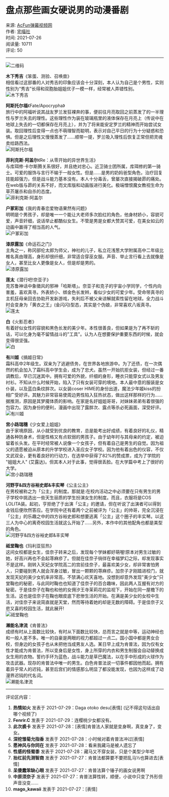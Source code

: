 # 盘点那些画女硬说男的动漫番剧

来源: [AcFun弹幕视频网](https://www.acfun.cn)  
作者: [宅喵社](https://www.acfun.cn/u/55807658.aspx)  
时间: 2021-07-26  
阅读量: 10711  
评论: 50  

---

![二维码](https://ksurl.cn/createqrcode?content=https%3A%2F%2Fwww.acfun.cn%2Fa%2Fac30401482%3Ffrom%3Dvideo&contentType=URL&toShortUrl=false&width=98&height=98)

**木下秀吉**《笨蛋、测验、召唤兽》  
相信看过这部番的人对秀吉的印象应该会十分深刻，本人认为自己是个男性，实则性别为“秀吉”长得和双胞胎姐姐优子一模一样，经常被人弄错性别。  
![木下秀吉](https://imgs.aixifan.com/content/2021_7_26/1.6273112534076486E9.jpeg)

**阿斯托尔福**《Fate/Apocrypha》  
旅行中的阿福听说其战友罗兰发狂裸奔的事，便前往月亮取回之前蒸发了的一半理性与罗兰失去的理性。这些理性作为装在玻璃瓶里的液体保存在月亮上（传说中在地球上失去的一切都保存在月亮上），并为了将来能安定罗兰的精神而开始尝试女装。取回理性后变得一点也不萌理智而聪明，表示对自己平日的行为十分疑惑和恐惧。但是之后理性又慢慢蒸发了……顺带一提，罗兰吸入理性后恢复正常但把灵魂卖给路西法。  
![阿斯托尔福](https://imgs.aixifan.com/content/2021_7_26/1.6273112813581498E9.jpeg)

**菲利克斯·阿盖尔**《Re：从零开始的异世界生活》  
与库珥修·卡尔斯腾关系很好，并且绝对忠心。近卫骑士团所属，库珥修的第一骑士。可爱的服饰与言行不输于一般女性。但是……是男的奶妈爸型角色，治疗回复技能超强力，但是战斗能力基本没有。本人十分毒舌，曾屡次直接揭破昴的痛处。在web版与昴的关系不好，而文库版和动画版进行美化。极端憎恨魔女教视生命为草芥屠杀和自杀的态度。  
![菲利克斯·阿盖尔](https://imgs.aixifan.com/content/2021_7_26/1.6273113121268048E9.jpeg)

**户冢彩加**《我的青春恋爱物语果然有问题》  
明明是个男孩子，却是唯一一个能让大老师多次脸红的角色，他身材娇小，容貌可爱，声音奸细，说话举止都酷似女生。不管是男是女都大赞其可爱，在美女如云的动画中赢得了相当高的人气。  
![户冢彩加](https://imgs.aixifan.com/content/2021_7_26/1.6273113417985888E9.jpeg)

**漆原露加**《命运石之门》  
主角之一，称冈部伦太郎为师父，神社的儿子，私立花浅葱大学附属高中二年级比椎名真由理高，身形却很纤细，非常适合穿巫女服。声音、举止言行看上去就像是女人，甚至比女人更像是女人，但是却是男的。  
![漆原露加](https://imgs.aixifan.com/content/2021_7_26/1.6273113687456777E9.jpeg)

**莲太**《潜行吧!奈亚子》  
克苏鲁神话中象徵风的邪神「哈斯塔」。奈亚子和克子的宇宙小学同学，个性内向害羞，喜欢真寻。外表娇小、绑金色长发辫，看似少女的可爱少年。受命带真寻的主机狂母亲回去协助开发新游戏，失利后不被父亲谅解就索性留在地球。全力战斗时会变身为「黄衣之王」(金闪闪)型态，其实是个伪娘，非常喜欢八坂真寻。  
![莲太](https://imgs.aixifan.com/content/2021_7_26/1.627311430155502E9.jpeg)

**白**《火影忍者》  
有着好似女性的容貌和黑色长发的美少年。本性很善良，但如果是为了再不斩的话，可以化身为毫不留情战斗的"工具"。认为人在想要保护重要东西的时候，就会变得很坚强。  
![白](https://imgs.aixifan.com/content/2021_7_26/1.6273114696613002E9.jpeg)

**有川姬**《搞姬日常》  
霜科高中2年级生。双亲为了逃避债务，在世界各地旅游中。为了还债，在一次偶然的机会加入了霜科高中学生会，成为了忠犬。虽然一开始抗拒女装，但经过一番调教后，早已沉迷其中。拥有可爱的外貌，纤细的身形，睡衣只能穿女式以及男友衬衫。不知从什么时候开始，陷入了只有女装可穿的境地。本人最中意的服装是女仆装，以及蓝白条纹胖次。以女装coser HIME的身份出道，魔法少年姬kiss的扮相广受好评。其魅力非常容易使周边男性陷入狂热状态，做出这样那样的行为……据推测，原因是其梦魇体质的影响。在家是名好姐姐哥哥，对妹妹弟弟有着很强的包容力。因为身份的便利，漫画中出现了露胖次、露点等杀必死画面，深受好评。  
![有川姬](https://imgs.aixifan.com/content/2021_7_26/1.6273115141976101E9.jpeg)

**宫小路瑞穗**《少女爱上姐姐》  
由于家境原因，从小就受到优良的教育，总是能考出好成绩，有着良好的礼仪，精通各种防身术，但是性格又有点软弱的男孩子。由于幼年时与其母亲的约定，被迫留着长头发。在平时经常被人说像一个女孩子，但有着自己是男生的自觉。因为祖父的遗愿被迫从原本的升学学校进入圣应女子学校。因为他有着出色的仪容，不仅文武双全，更有着良好的行动力，在选举中获得了82%的赞成票，成为了学院的 "姐姐大人" (艾露达)。但其本人对于此事，觉得很丢脸。在大学篇中考上了很好的大学。  
![宫小路瑞穗](https://imgs.aixifan.com/content/2021_7_26/1.6273115406164734E9.jpeg)

**河野亨&四方谷裕史郎&丰实琴**《公主公主》  
在男校被称之为「公主」的制度。那就是:在校内活动之中必须要在只有男生的男子学校中挑选出一些天生丽质的学生扮演女生的制度。而且，衣服将是COS LOLITA装。起初，亨拒绝了于出演「公主」的邀请，但在听说了出演者可以得到金钱后便欣然答应。在学院中还有着两个之前被评为「公主」的帅哥，完全沉浸在「公主」的乐趣之中的四方谷裕史郎和想要逃离「公主」这个圈子的丰实琴。以这三人为中心的离奇校园生活就这么开始了……另外，本作中的其他配角也都是美型的角色。  
![河野亨&四方谷裕史郎&丰实琴](https://imgs.aixifan.com/content/2021_7_26/1.6273115624458213E9.jpeg)

**祗堂鞠也**《玛利亚狂热》  
这间女校都是女生，佳奈子转来之后，发现每个学妹都好萌喔!原本对男生过敏的她，好高兴再也不会起荨麻疹了。但就在佳奈子徜徉在幸福梦幻之际，却发现事实不是这样。刚转入天妃女学院高二的宫前佳奈子，最喜欢美少女，却非常害怕男人，只要碰到男人就会浑身过敏，冒出一颗颗的荨麻疹。加奈子才刚踏进校门，就发现天妃的美少女机率非常高，不禁满心欢天喜地。没想到却意外发现"美少女"只堂鞠也的秘密，与此同时鞠也也知道了佳奈子的百合趣味，因此两人互握有对方的秘密。于是佳奈子在鞠也和他的女佣汐王寺茉莉花的监视下，开始在同一屋檐下的生活。这也是佳奈子在鞠也眼皮底下悲惨生活的开始。在满是美少女的女校中生活，对佳奈子来说简直就是天堂，然而等待着她的却是无数的障碍。于是佳奈子又悲又喜的校园生活，就此展开!  
![祗堂鞠也](https://imgs.aixifan.com/content/2021_7_26/1.6273115842661097E9.jpeg)

**濑能名津流**《肯普法》  
成绩有时从上面数比较快，有时从下面数比较快，总而言之就是中等，运动神经也和一般人差不多。唯一的自豪是两眼的视力都超过一点二。国小国中都是男女合校，但身边的女孩子也从未把他当成男友人选。某日早上成为肯普法，因为仅有女性才能成为肯普法，所以变身后是女性，身上所穿的内衣和男生制服会自动替换成女生用的衣物。誓约手环为蓝色，战斗能力是草巴魔法，以在手中形成的火球作为攻击武器。现存的肯普法中唯一的男生。白色肯普法说一切事件都因他而起。拥有着异乎常人的迟钝，甚至后宫们的情感那么明显了都没能发现，也因为这样成了动漫界迟钝的代名词。  
![濑能名津流](https://imgs.aixifan.com/content/2021_7_26/1.6273116015051373E9.jpeg)

---

评论区内容：

1. **热情如火** 发表于 2021-07-29：Daga otoko desu[表情] (记不得这句话出自哪个视频了)
2. **Fenrir.C** 发表于 2021-07-29：连樱桃少女都没有。
3. **此次裘卡** 发表于 2021-07-28：\[表情\]肯普法人家就是变身啊，真变身了，变女。
4. **深挖雏菊允指香** 发表于 2021-07-28：小时候对着肯普法冲过\[表情\]
5. **愿神风与你同在** 发表于 2021-07-28：看来我藏马是被人遗忘了
6. **性感的怪蜀黍** 发表于 2021-07-28：藏马又不穿女装，只是个美型少年吧
7. **抬杠前先测智商** 发表于 2021-07-27：肯普法都算要不要把乱马½也算进去\[表情\]
8. **呆傻蠢笨缺心眼** 发表于 2021-07-27：肯普法算个锤子的画女说男啊
9. **中原须奈子** 发表于 2021-07-27：肯普法算性转，顺便，小说中只变了外形但声音没变……
10. **mago_kawaii** 发表于 2021-07-27：\[表情\]
